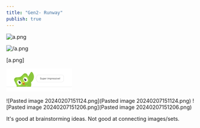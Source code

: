```yaml
---
title: "Gen2- Runway"
publish: true
---
```

![a.png](a.png)

![/a.png](/a.png)

[a.png]

![/content/a.png](/content/a.png)

![Pasted image 20240207151124.png](Pasted image 20240207151124.png)
![Pasted image 20240207151206.png](Pasted image 20240207151206.png)


It's good at brainstorming ideas.
Not good at connecting images/sets.
